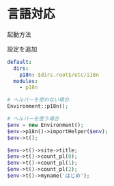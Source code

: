 言語対応
===========================

起動方法

設定を追加
```yaml
default:
  dirs:
    p18n: $dirs.root$/etc/i18n
  modules:
    - p18n
```

```php
# ヘルパーを使わない場合
Environment::p18n();

# ヘルパーを使う場合
$env = new Environment();
$env->p18n()->importHelper($env);
$env->t();
```

```php
$env->t()->site->title;
$env->t()->count_pl(0);
$env->t()->count_pl(1);
$env->t()->count_pl(2);
$env->t()->myname('はじめ');
```

